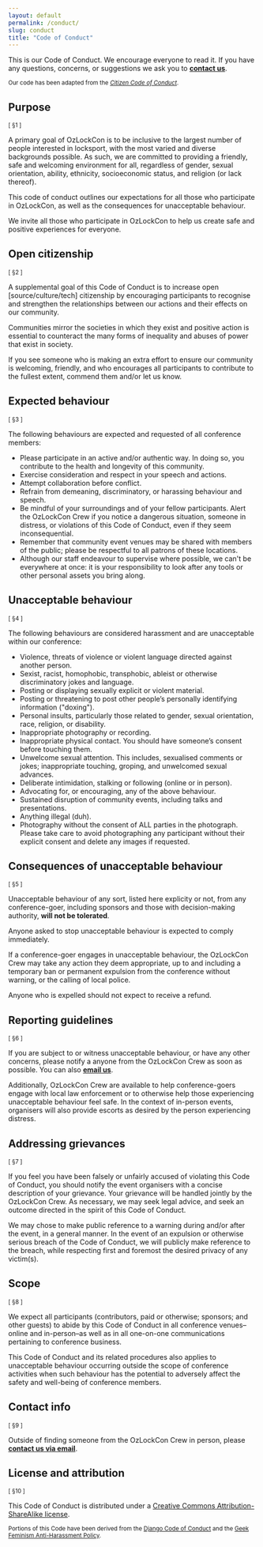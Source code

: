 ```yaml
---
layout: default
permalink: /conduct/
slug: conduct
title: "Code of Conduct"
---
```


This is our Code of Conduct. We encourage everyone to read it. If you have any
questions, concerns, or suggestions we ask you to **<a href="mailto:{{ site.email }}">contact us</a>**.

<small>Our code has been adapted from the [*Citizen Code of Conduct*](http://citizencodeofconduct.org/).</small>

## Purpose

<small>[ §1 ]</small>

A primary goal of OzLockCon is to be inclusive to the largest number of people interested in locksport, with the most varied and diverse backgrounds possible. As such, we are committed to providing a friendly, safe and welcoming environment for all, regardless of gender, sexual orientation, ability, ethnicity, socioeconomic status, and religion (or lack thereof).

This code of conduct outlines our expectations for all those who participate in OzLockCon, as well as the consequences for unacceptable behaviour.

We invite all those who participate in OzLockCon to help us create safe and positive experiences for everyone.

## Open citizenship

<small>[ §2 ]</small>

A supplemental goal of this Code of Conduct is to increase open [source/culture/tech] citizenship by encouraging participants to recognise and strengthen the relationships between our actions and their effects on our community.

Communities mirror the societies in which they exist and positive action is essential to counteract the many forms of inequality and abuses of power that exist in society.

If you see someone who is making an extra effort to ensure our community is welcoming, friendly, and who encourages all participants to contribute to the fullest extent, commend them and/or let us know.

## Expected behaviour

<small>[ §3 ]</small>

The following behaviours are expected and requested of all conference members:

- Please participate in an active and/or authentic way. In doing so, you contribute to the health and longevity of this community.
- Exercise consideration and respect in your speech and actions.
- Attempt collaboration before conflict.
- Refrain from demeaning, discriminatory, or harassing behaviour and speech.
- Be mindful of your surroundings and of your fellow participants. Alert the OzLockCon Crew if you notice a dangerous situation, someone in distress, or violations of this Code of Conduct, even if they seem inconsequential.
- Remember that community event venues may be shared with members of the public; please be respectful to all patrons of these locations.
- Although our staff endeavour to supervise where possible, we can't be everywhere at once: it is your responsibility to look after any tools or other personal assets you bring along.


## Unacceptable behaviour

<small>[ §4 ]</small>

The following behaviours are considered harassment and are unacceptable within our conference:

- Violence, threats of violence or violent language directed against another person.
- Sexist, racist, homophobic, transphobic, ableist or otherwise discriminatory jokes and language.
- Posting or displaying sexually explicit or violent material.
- Posting or threatening to post other people’s personally identifying information ("doxing").
- Personal insults, particularly those related to gender, sexual orientation, race, religion, or disability.
- Inappropriate photography or recording.
- Inappropriate physical contact. You should have someone’s consent before touching them.
- Unwelcome sexual attention. This includes, sexualised comments or jokes; inappropriate touching, groping, and unwelcomed sexual advances.
- Deliberate intimidation, stalking or following (online or in person).
- Advocating for, or encouraging, any of the above behaviour.
- Sustained disruption of community events, including talks and presentations.
- Anything illegal (duh).
- Photography without the consent of ALL parties in the photograph. Please take care to avoid photographing any participant without their explicit consent and delete any images if requested.

## Consequences of unacceptable behaviour

<small>[ §5 ]</small>

Unacceptable behaviour of any sort, listed here explicity or not, from any conference-goer, including sponsors and those with decision-making authority, **will not be tolerated**.

Anyone asked to stop unacceptable behaviour is expected to comply immediately.

If a conference-goer engages in unacceptable behaviour, the OzLockCon Crew may take any action they deem appropriate, up to and including a temporary ban or permanent expulsion from the conference without warning, or the calling of local police.

Anyone who is expelled should not expect to receive a refund.

## Reporting guidelines

<small>[ §6 ]</small>

If you are subject to or witness unacceptable behaviour, or have any other concerns, please notify a anyone from the OzLockCon Crew as soon as possible. You can also **<a href="mailto:{{ site.email }}">email us</a>**.

Additionally, OzLockCon Crew are available to help conference-goers engage with local law enforcement or to otherwise help those experiencing unacceptable behaviour feel safe. In the context of in-person events, organisers will also provide escorts as desired by the person experiencing distress.

## Addressing grievances

<small>[ §7 ]</small>

If you feel you have been falsely or unfairly accused of violating this Code of Conduct, you should notify the event organisers with a concise description of your grievance. Your grievance will be handled jointly by the OzLockCon Crew. As necessary, we may seek legal advice, and seek an outcome directed in the spirit of this Code of Conduct.

We may chose to make public reference to a warning during and/or after the event, in a general manner. In the event of an expulsion or otherwise serious breach of the Code of Conduct, we will publicly make reference to the breach, while respecting first and foremost the desired privacy of any victim(s).

## Scope

<small>[ §8 ]</small>

We expect all participants (contributors, paid or otherwise; sponsors; and other guests) to abide by this Code of Conduct in all conference venues–online and in-person–as well as in all one-on-one communications pertaining to conference business.

This Code of Conduct and its related procedures also applies to unacceptable behaviour occurring outside the scope of conference activities when such behaviour has the potential to adversely affect the safety and well-being of conference members.

## Contact info

<small>[ §9 ]</small>

Outside of finding someone from the OzLockCon Crew in person, please **<a href="mailto:{{ site.email }}">contact us via email</a>**.

## License and attribution

<small>[ §10 ]</small>

This Code of Conduct is distributed under a [Creative Commons Attribution-ShareAlike license](http://creativecommons.org/licenses/by-sa/3.0/).

<small>Portions of this Code have been derived from the [Django Code of Conduct](https://www.djangoproject.com/conduct/) and the [Geek Feminism Anti-Harassment Policy](http://geekfeminism.wikia.com/wiki/Conference_anti-harassment/Policy).</small>

